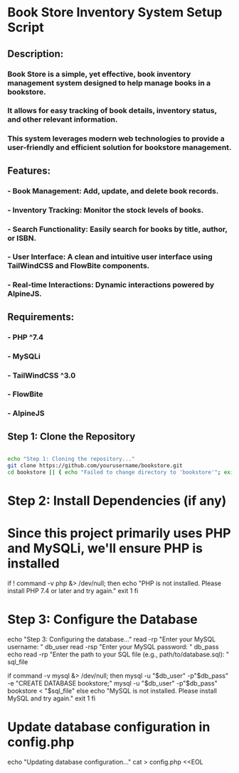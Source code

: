 

# Book Store Inventory System Setup Script

## Description:
### Book Store is a simple, yet effective, book inventory management system designed to help manage books in a bookstore.
### It allows for easy tracking of book details, inventory status, and other relevant information.
### This system leverages modern web technologies to provide a user-friendly and efficient solution for bookstore management.

## Features:
### - Book Management: Add, update, and delete book records.
### - Inventory Tracking: Monitor the stock levels of books.
### - Search Functionality: Easily search for books by title, author, or ISBN.
### - User Interface: A clean and intuitive user interface using TailWindCSS and FlowBite components.
### - Real-time Interactions: Dynamic interactions powered by AlpineJS.

## Requirements:
### - PHP ^7.4
### - MySQLi
### - TailWindCSS ^3.0
### - FlowBite
### - AlpineJS

## Step 1: Clone the Repository

```bash

echo "Step 1: Cloning the repository..."
git clone https://github.com/yourusername/bookstore.git
cd bookstore || { echo "Failed to change directory to 'bookstore'"; exit 1; }

```

# Step 2: Install Dependencies (if any)
# Since this project primarily uses PHP and MySQLi, we'll ensure PHP is installed
if ! command -v php &> /dev/null; then
    echo "PHP is not installed. Please install PHP 7.4 or later and try again."
    exit 1
fi

# Step 3: Configure the Database
echo "Step 3: Configuring the database..."
read -rp "Enter your MySQL username: " db_user
read -rsp "Enter your MySQL password: " db_pass
echo
read -rp "Enter the path to your SQL file (e.g., path/to/database.sql): " sql_file

if command -v mysql &> /dev/null; then
    mysql -u "$db_user" -p"$db_pass" -e "CREATE DATABASE bookstore;"
    mysql -u "$db_user" -p"$db_pass" bookstore < "$sql_file"
else
    echo "MySQL is not installed. Please install MySQL and try again."
    exit 1
fi

# Update database configuration in config.php
echo "Updating database configuration..."
cat > config.php <<EOL
<?php
define('DB_SERVER', 'localhost');
define('DB_USERNAME', '$db_user');
define('DB_PASSWORD', '$db_pass');
define('DB_NAME', 'bookstore');
EOL

# Step 5: Run the Application
echo "Step 5: Running the application..."
php -S localhost:8000

# Usage:
# Once the application is up and running, you can use the following features:
# - Add Book: Navigate to the "Add Book" section to input new book details.
# - View Inventory: Check the list of all books in the inventory.
# - Edit Book Details: Update the information of existing books.
# - Delete Book: Remove a book from the inventory.

# Contribution:
# Contributions are welcome! If you would like to contribute to the project, please follow these steps:
# 1. Fork the repository.
# 2. Create a new branch: git checkout -b feature-branch-name.
# 3. Make your changes and commit them: git commit -m 'Add some feature'.
# 4. Push to the branch: git push origin feature-branch-name.
# 5. Create a pull request.

# License:
# This project is licensed under the MIT License. See the LICENSE file for more information.

# End of Script
```
